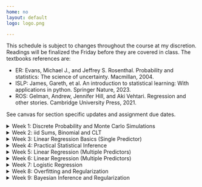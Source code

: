 ```yaml
---
home: no
layout: default
logo: logo.png

---
```



This schedule is subject to changes throughout the course at my discretion. Readings will be finalized the Friday before they are covered in class. The textbooks references are: 
* ER: Evans, Michael J., and Jeffrey S. Rosenthal. Probability and statistics: The science of uncertainty. Macmillan, 2004.
* ISLP: James, Gareth, et al. An introduction to statistical learning: With applications in python. Springer Nature, 2023.
* ROS: Gelman, Andrew, Jennifer Hill, and Aki Vehtari. Regression and other stories. Cambridge University Press, 2021.

See canvas for section specific updates and assignment due dates. 


<details>
<summary>Week 1: Discrete Probability and Monte Carlo Simulations</summary>

<h3>Topics:</h3>
<ul>
  <li>Familiarity with basic concepts in probability (events, probability distribution, conditioning, means, variances)</li>
  <li>Basics of Python programming (arrays, Dataframes, plotting)</li>
  <li>The concept of Monte Carlo simulation</li>
</ul>

<h3>Class material</h3>
<ul>
  <li> <a href = "/course_documents/1_discrete_models/1_notes.pdf">Notes</a></li>
  <li> <a href = "/course_documents/1_discrete_models/1_notes.pdf">Colab notebook</a></li>
</ul>


<h3>Reading:</h3>
<ul>
  <li>ER: 1.1, 1.2, 1.3 (skim), 1.5.1, 2.1, and 2.3 (Examples 2.3.3 and 2.3.4), 2.8. <b>Note:</b> There is a lot of material in these chapters that I won't cover in detail; refer to the notes for specific definitions and Theorems. The most important concept is conditional probability (1.5).</li>
  <li>ISP: 2.3 <b>Note:</b> I use <code>np.random</code> instead of <code>np.random.default_rng</code></li>
</ul>

<h3>Assignments due:</h3>
<ul>
  <li>Python tutorial</li>
</ul>

</details>

<details>
<summary>Week 2: iid Sums, Binomial and CLT</summary>

<h3>Topics:</h3>
<ul>
  <li>Expectations and variances</li>
  <li>Binomial distribution</li>
  <li>The Law of Large Numbers and “soft” Central Limit Theorem</li>
  <li>Understanding of continuous probability distributions and what a probability density is.</li>
</ul>

<h3>Reading:</h3>
<ul>
  <li>ER: 2.8 and 3.1</li>
</ul>

<h3>Assignments due:</h3>
<ul>
  <li>HW2</li>
</ul>

</details>

<details>
<summary>Week 3: Linear Regression Basics (Single Predictor)</summary>

<h3>Topics:</h3>
<ul>
  <li>Bivariate Normal</li>
  <li>Single predictor regression</li>
  <li>Performing regression in <code>statsmodels</code></li>
</ul>

<h3>Reading:</h3>
<ul>
  <li>ER: 2.8 and 3.1</li>
</ul>

<h3>Assignments due:</h3>
<ul>
  <li>HW3</li>
</ul>

</details>

<details>
<summary>Week 4: Practical Statistical Inference</summary>

<h3>Topics:</h3>
<ul>
  <li>Estimators</li>
  <li>Confidence intervals</li>
  <li>Maximum Likelihood Estimation (MLE)</li>
  <li>Performing regression in <code>statsmodels</code></li>
</ul>

<h3>Reading:</h3>
<ul>
  <li>ER: 2.8 and 3.1</li>
</ul>

<h3>Assignments due:</h3>
<ul>
  <li>HW4</li>
</ul>

</details>

<details>
<summary>Week 5: Linear Regression (Multiple Predictors)</summary>

<h3>Topics:</h3>
<ul>
  <li>Performing multivariate regression in <code>statsmodels</code></li>
  <li>Collinearity</li>
  <li>Interpretation of regression coefficients</li>
</ul>

<h3>Reading:</h3>
<ul>
  <li>ER: [To be filled]</li>
</ul>

<h3>Assignments due:</h3>
<ul>
  <li>Midterm</li>
</ul>

</details>

<details>
<summary>Week 6: Linear Regression (Multiple Predictors)</summary>

<h3>Topics:</h3>
<ul>
  <li>Adding interactions to regression models</li>
  <li>Collinearity</li>
  <li>Nonlinear models, feature space</li>
</ul>

<h3>Reading:</h3>
<ul>
  <li>ER: [To be filled]</li>
</ul>

<h3>Assignments due:</h3>
<ul>
  <li>HW5</li>
</ul>

</details>

<details>
<summary>Week 7: Logistic Regression</summary>

<h3>Topics:</h3>
<ul>
  <li>Logistic function</li>
  <li>Fitting logistic models in <code>statsmodels</code></li>
  <li>Logistic regression vs. binning</li>
  <li>Categorical regression</li>
</ul>

<h3>Reading:</h3>
<ul>
  <li>ER: 2.8 and 3.1</li>
</ul>

<h3>Assignments due:</h3>
<ul>
  <li>HW6</li>
</ul>

</details>

<details>
<summary>Week 8: Overfitting and Regularization</summary>

<h3>Topics:</h3>
<ul>
  <li>[Topics to be filled]</li>
</ul>

<h3>Reading:</h3>
<ul>
  <li>ER: 2.8 and 3.1</li>
</ul>

<h3>Assignments due:</h3>
<ul>
  <li>HW6</li>
</ul>

</details>

<details>
<summary>Week 9: Bayesian Inference and Regularization</summary>

<h3>Topics:</h3>
<ul>
  <li>[Topics to be filled]</li>
</ul>

<h3>Reading:</h3>
<ul>
  <li>ER: 2.8 and 3.1</li>
</ul>

<h3>Assignments due:</h3>
<ul>
  <li>HW6</li>
</ul>

</details>

